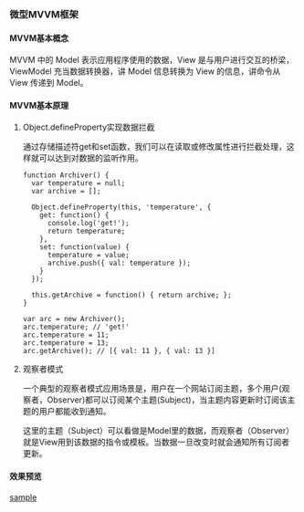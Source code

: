 ### 微型MVVM框架

#### MVVM基本概念

   MVVM 中的 Model 表示应用程序使用的数据，View 是与用户进行交互的桥梁，ViewModel 充当数据转换器，讲 Model 信息转换为 View 的信息，讲命令从 View 传递到 Model。

#### MVVM基本原理


1. Object.defineProperty实现数据拦截

	通过存储描述符get和set函数，我们可以在读取或修改属性进行拦截处理，这样就可以达到对数据的监听作用。

	```
	function Archiver() {
	  var temperature = null;
	  var archive = [];

	  Object.defineProperty(this, 'temperature', {
	    get: function() {
	      console.log('get!');
	      return temperature;
	    },
	    set: function(value) {
	      temperature = value;
	      archive.push({ val: temperature });
	    }
	  });

	  this.getArchive = function() { return archive; };
	}

	var arc = new Archiver();
	arc.temperature; // 'get!'
	arc.temperature = 11;
	arc.temperature = 13;
	arc.getArchive(); // [{ val: 11 }, { val: 13 }]

	```


2. 观察者模式

   一个典型的观察者模式应用场景是，用户在一个网站订阅主题，多个用户(观察者，Observer)都可以订阅某个主题(Subject)，当主题内容更新时订阅该主题的用户都能收到通知。

   这里的主题（Subject）可以看做是Model里的数据，而观察者（Observer）就是View用到该数据的指令或模板。当数据一旦改变时就会通知所有订阅者更新。


#### 效果预览

[sample](http://chunge2016.online/hungry-task/JavaScript/wheel-MVVM/)
